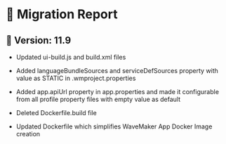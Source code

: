 # 🚀 Migration Report

## 📌 Version: 11.9

- Updated ui-build.js and build.xml files


- Added languageBundleSources and serviceDefSources property with value as STATIC in .wmproject.properties
- Added app.apiUrl property in app.properties and made it configurable from all profile property files with empty value as default


- Deleted Dockerfile.build file
- Updated Dockerfile which simplifies WaveMaker App Docker Image creation


